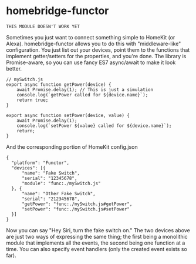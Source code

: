 homebridge-functor
==================

```
THIS MODULE DOESN'T WORK YET
```

Sometimes you just want to connect something simple to HomeKit (or Alexa). homebridge-functor allows
you to do this with "middleware-like" configuration. You just list out your devices, point
them to the functions that implement getter/setters for the properties, and you're done. The
library is Promise-aware, so you can use fancy ES7 async/await to make it look better.

```
// mySwitch.js
export async function getPower(device) {
    await Promise.delay(1); // This is just a simulation
    console.log(`getPower called for ${device.name}`);
    return true;
}

export async function setPower(device, value) {
    await Promise.delay(1);
    console.log(`setPower ${value} called for ${device.name}`);
    return;
}
```

And the corresponding portion of HomeKit config.json
```
{
  "platform": "Functor",
  "devices": [{
      "name": "Fake Switch",
      "serial": "12345678",
      "module": "func:./mySwitch.js"
  }, {
      "name": "Other Fake Switch",
      "serial": "212345678",
      "getPower": "func:./mySwitch.js#getPower",
      "setPower": "func:./mySwitch.js#setPower"
  }]
}
```

Now you can say "Hey Siri, turn the fake switch on." The two devices above are just two ways of
expressing the same thing; the first being a monolithic module that implements all the events,
the second being one function at a time. You can also specify event handlers (only the created
event exists so far).